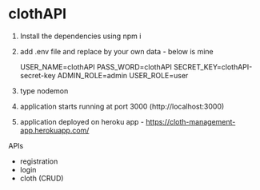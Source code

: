 # clothAPI

1) Install the dependencies using npm i
2) add .env file and replace by your own data - below is mine

    USER_NAME=clothAPI
    PASS_WORD=clothAPI
    SECRET_KEY=clothAPI-secret-key
    ADMIN_ROLE=admin
    USER_ROLE=user
 3) type nodemon
 4) application starts running at port 3000 (http://localhost:3000)
 5) application deployed on heroku app - https://cloth-management-app.herokuapp.com/

APIs
- registration
- login
- cloth (CRUD)
